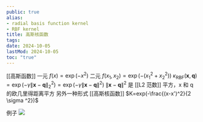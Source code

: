```yaml
---
public: true
alias:
- radial basis function kernel
- RBF kernel
title: 高斯核函数
tags:
date: 2024-10-05
lastMod: 2024-10-05
toc: "true"
---
```


[[高斯函数]]
一元 $f(x)=\exp (-x^2)$
二元 $f(x_1,x_2)=\exp (-(x_1^2+x_2^2))$
$\kappa_{\mathrm{RBF}}(\boldsymbol{x}, \boldsymbol{q})=\exp \left(-\gamma\|\boldsymbol{x}-\boldsymbol{q}\|_{2}^{2}\right)=\exp \left(-\gamma\|\boldsymbol{x}-\boldsymbol{q}\|^{2}\right)$
$\|\boldsymbol{x}-\boldsymbol{q}\|^{2}$ 是 [[L2 范数]] 平方，x 和 q 的欧几里得距离平方
另外一种形式 [[高斯核函数]] $K=exp(-\frac{(x-x')^2}{2 \sigma ^2})$

例子
![](https://media.xiang578.com/rbf-kernel-example.png)